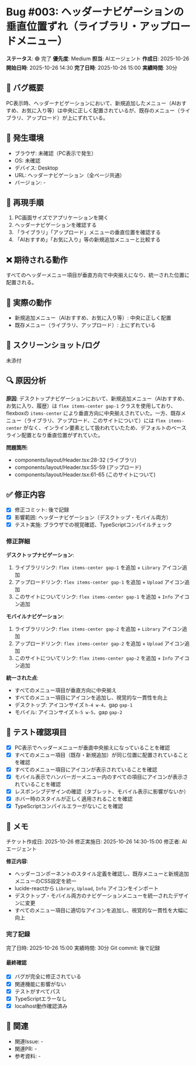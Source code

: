 # Bug #003: ヘッダーナビゲーションの垂直位置ずれ（ライブラリ・アップロードメニュー）

**ステータス**: 🟢 完了
**優先度**: Medium
**担当**: AIエージェント
**作成日**: 2025-10-26
**開始日時**: 2025-10-26 14:30
**完了日時**: 2025-10-26 15:00
**実績時間**: 30分

## 🐛 バグ概要

PC表示時、ヘッダーナビゲーションにおいて、新規追加したメニュー（AIおすすめ、お気に入り等）は中央に正しく配置されているが、既存のメニュー（ライブラリ、アップロード）が上にずれている。

## 📍 発生環境

- ブラウザ: 未確認（PC表示で発生）
- OS: 未確認
- デバイス: Desktop
- URL: ヘッダーナビゲーション（全ページ共通）
- バージョン: -

## 🔄 再現手順

1. PC画面サイズでアプリケーションを開く
2. ヘッダーナビゲーションを確認する
3. 「ライブラリ」「アップロード」メニューの垂直位置を確認する
4. 「AIおすすめ」「お気に入り」等の新規追加メニューと比較する

## ❌ 期待される動作

すべてのヘッダーメニュー項目が垂直方向で中央揃えになり、統一された位置に配置される。

## 🚨 実際の動作

- 新規追加メニュー（AIおすすめ、お気に入り等）: 中央に正しく配置
- 既存メニュー（ライブラリ、アップロード）: 上にずれている

## 📸 スクリーンショット/ログ

未添付

## 🔍 原因分析

**原因**: デスクトップナビゲーションにおいて、新規追加メニュー（AIおすすめ、お気に入り、履歴）は `flex items-center gap-1` クラスを使用しており、flexboxの `items-center` により垂直方向に中央揃えされていた。一方、既存メニュー（ライブラリ、アップロード、このサイトについて）には `flex items-center` がなく、インライン要素として扱われていたため、デフォルトのベースライン配置となり垂直位置がずれていた。

**問題箇所**:
- components/layout/Header.tsx:28-32 (ライブラリ)
- components/layout/Header.tsx:55-59 (アップロード)
- components/layout/Header.tsx:61-65 (このサイトについて)

## ✅ 修正内容

- [x] 修正コミット: 後で記録
- [x] 影響範囲: ヘッダーナビゲーション（デスクトップ・モバイル両方）
- [x] テスト実施: ブラウザでの視覚確認、TypeScriptコンパイルチェック

### 修正詳細

**デスクトップナビゲーション**:
1. ライブラリリンク: `flex items-center gap-1` を追加 + `Library` アイコン追加
2. アップロードリンク: `flex items-center gap-1` を追加 + `Upload` アイコン追加
3. このサイトについてリンク: `flex items-center gap-1` を追加 + `Info` アイコン追加

**モバイルナビゲーション**:
1. ライブラリリンク: `flex items-center gap-2` を追加 + `Library` アイコン追加
2. アップロードリンク: `flex items-center gap-2` を追加 + `Upload` アイコン追加
3. このサイトについてリンク: `flex items-center gap-2` を追加 + `Info` アイコン追加

**統一された点**:
- すべてのメニュー項目が垂直方向に中央揃え
- すべてのメニュー項目にアイコンを追加し、視覚的な一貫性を向上
- デスクトップ: アイコンサイズ `h-4 w-4`、gap `gap-1`
- モバイル: アイコンサイズ `h-5 w-5`、gap `gap-2`

## 🧪 テスト確認項目

- [x] PC表示でヘッダーメニューが垂直中央揃えになっていることを確認
- [x] すべてのメニュー項目（既存・新規追加）が同じ位置に配置されていることを確認
- [x] すべてのメニュー項目にアイコンが表示されていることを確認
- [x] モバイル表示でハンバーガーメニュー内のすべての項目にアイコンが表示されていることを確認
- [x] レスポンシブデザインの確認（タブレット、モバイル表示に影響がないか）
- [x] ホバー時のスタイルが正しく適用されることを確認
- [x] TypeScriptコンパイルエラーがないことを確認

## 📝 メモ

チケット作成日: 2025-10-26
修正実施日: 2025-10-26 14:30-15:00
修正者: AIエージェント

**修正内容**:
- ヘッダーコンポーネントのスタイル定義を確認し、既存メニューと新規追加メニューのCSS設定を統一
- lucide-reactから `Library`, `Upload`, `Info` アイコンをインポート
- デスクトップ・モバイル両方のナビゲーションメニューを統一されたデザインに変更
- すべてのメニュー項目に適切なアイコンを追加し、視覚的な一貫性を大幅に向上

### 完了記録
完了日時: 2025-10-26 15:00
実績時間: 30分
Git commit: 後で記録

#### 最終確認
- [x] バグが完全に修正されている
- [x] 関連機能に影響がない
- [x] テストがすべてパス
- [x] TypeScriptエラーなし
- [x] localhost動作確認済み

## 🔗 関連

- 関連Issue: -
- 関連PR: -
- 参考資料: -
